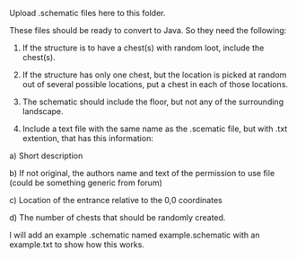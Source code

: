 Upload .schematic files here to this folder.

These files should be ready to convert to Java. So they need the following:

1) If the structure is to have a chest(s) with random loot, include the chest(s).

2) If the structure has only one chest, but the location is picked at random out of several possible locations, put a chest in each of those locations.

3) The schematic should include the floor, but not any of the surrounding landscape.

4) Include a text file with the same name as the .scematic file, but with .txt extention, that has this information:

  a) Short description

  b) If not original, the authors name and text of the permission to use file (could be something generic from forum)

  c) Location of the entrance relative to the 0,0 coordinates

  d) The number of chests that should be randomly created.


I will add an example .schematic named example.schematic with an example.txt to show how this works.
